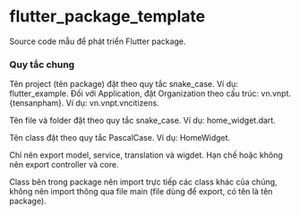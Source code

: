# flutter_package_template

Source code mẫu để phát triển Flutter package.

### Quy tắc chung

Tên project (tên package) đặt theo quy tắc snake_case. Ví dụ: flutter_example. Đối với Application,
đặt Organization theo cấu trúc: vn.vnpt.{tensanpham}. Ví dụ: vn.vnpt.vncitizens.

Tên file và folder đặt theo quy tắc snake_case. Ví dụ: home_widget.dart.

Tên class đặt theo quy tắc PascalCase. Ví dụ: HomeWidget.

Chỉ nên export model, service, translation và wigdet. Hạn chế hoặc không nên export controller và
core.

Class bên trong package nên import trực tiếp các class khác của chúng, không nên import thông qua
file main (file dùng để export, có tên là tên package).